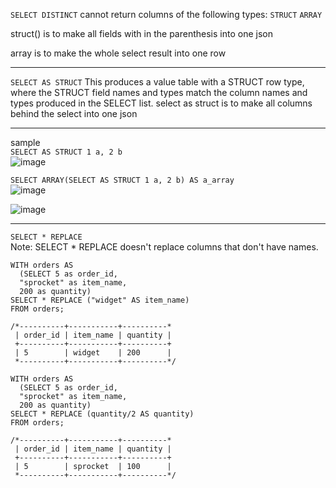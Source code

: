 ```SELECT DISTINCT``` cannot return columns of the following types: ```STRUCT``` ```ARRAY```

struct() is to make all fields with in the parenthesis into one json

array is to make the whole select result into one row

---
```SELECT AS STRUCT```
This produces a value table with a STRUCT row type, where the STRUCT field names and types match the column names and types produced in the SELECT list.
select as struct is to make all columns behind the select into one json

---
sample <br>
```SELECT AS STRUCT 1 a, 2 b``` <br>
![image](https://github.com/user-attachments/assets/24621af8-ef8d-4b63-ba3b-57179e7949a3)

```SELECT ARRAY(SELECT AS STRUCT 1 a, 2 b) AS a_array``` <br>
![image](https://github.com/user-attachments/assets/4e7a8b31-edee-415d-af43-397730de904d)


![image](https://github.com/user-attachments/assets/794464fc-cc1a-4c0f-8892-ed11e18c7420)

---

```SELECT * REPLACE```  
Note: SELECT * REPLACE doesn't replace columns that don't have names.  
```
WITH orders AS
  (SELECT 5 as order_id,
  "sprocket" as item_name,
  200 as quantity)
SELECT * REPLACE ("widget" AS item_name)
FROM orders;

/*----------+-----------+----------*
 | order_id | item_name | quantity |
 +----------+-----------+----------+
 | 5        | widget    | 200      |
 *----------+-----------+----------*/

WITH orders AS
  (SELECT 5 as order_id,
  "sprocket" as item_name,
  200 as quantity)
SELECT * REPLACE (quantity/2 AS quantity)
FROM orders;

/*----------+-----------+----------*
 | order_id | item_name | quantity |
 +----------+-----------+----------+
 | 5        | sprocket  | 100      |
 *----------+-----------+----------*/
```
